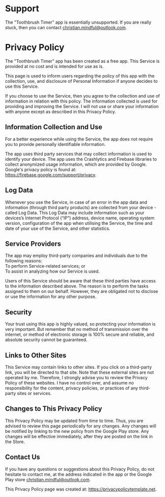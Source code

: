 # Support

The "Toothbrush Timer" app is essentially unsupported.  If you are really stuck, then you can contact [christian.mindful@outlook.com](mailto:christian.mindful@outlook.com).

# Privacy Policy

The "Toothbrush Timer" app has been created as a free app. This Service is provided at no cost and is intended for use as is.

This page is used to inform users regarding the policy of this app with the collection, use, and disclosure of Personal Information if anyone decides to use this Service.

If you choose to use the Service, then you agree to the collection and use of information in relation with this policy. The information collected is used for providing and improving the Service. I will not use or share your information with anyone except as described in this Privacy Policy.

## Information Collection and Use

For a better experience while using the Service, the app does not require you to provide personally identifiable information.

The app uses third party services that may collect information is used to identify your device. The app uses the Crashlytics and Firebase libraries to collect anonymized usage information, which are provided by Google.  Google's privacy policy is found at: https://firebase.google.com/support/privacy.

## Log Data

Whenever you use the Service, in case of an error in the app data and information (through third party products) are collected from your device - called Log Data. This Log Data may include information such as your devices’s Internet Protocol (“IP”) address, device name, operating system version, configuration of the app when utilising the Service, the time and date of your use of the Service, and other statistics.

## Service Providers

The app may employ third-party companies and individuals due to the following reasons:  
To perform Service-related services; or  
To assist in analyzing how our Service is used.

Users of this Service should be aware that these third parties have access to the information described above. The reason is to perform the tasks assigned to them on our behalf. However, they are obligated not to disclose or use the information for any other purpose.

## Security

Your trust using this app is highly valued, so protecting your information is very important. But remember that no method of transmission over the internet, or method of electronic storage is 100% secure and reliable, and absolute security cannot be guaranteed.

## Links to Other Sites

This Service may contain links to other sites. If you click on a third-party link, you will be directed to that site. Note that these external sites are not operated by me. Therefore, I strongly advise you to review the Privacy Policy of these websites. I have no control over, and assume no responsibility for the content, privacy policies, or practices of any third-party sites or services.

## Changes to This Privacy Policy

This Privacy Policy may be updated from time to time. Thus, you are advised to review this page periodically for any changes. Any changes will be notified by linking to the new policy from the Google Play store. Any changes will be effective immediately, after they are posted on the link in the Store.

## Contact Us

If you have any questions or suggestions about this Privacy Policy, do not hesitate to contact me, at the address indicated in the app or the Google Play store [christian.mindful@outlook.com](mailto:christian.mindful@outlook.com).

This Privacy Policy page was created at:
https://privacypolicytemplate.net.
